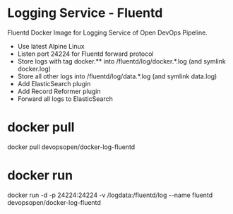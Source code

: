 # Logging Service - Fluentd
Fluentd Docker Image for Logging Service of Open DevOps Pipeline.

- Use latest Alpine Linux
- Listen port 24224 for Fluentd forward protocol
- Store logs with tag docker.** into /fluentd/log/docker.*.log (and symlink docker.log)
- Store all other logs into /fluentd/log/data.*.log (and symlink data.log)
- Add ElasticSearch plugin
- Add Record Reformer plugin
- Forward all logs to ElasticSearch

# docker pull
docker pull devopsopen/docker-log-fluentd

# docker run
docker run -d -p 24224:24224 -v /logdata:/fluentd/log --name fluentd devopsopen/docker-log-fluentd
